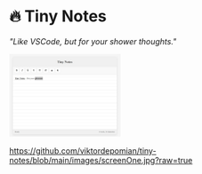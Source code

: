 # 🔥 Tiny Notes  
*"Like VSCode, but for your shower thoughts."*  

<img src="images/screenOne.jpg" alt="Site in Light Mode" width="200">





https://github.com/viktordepomian/tiny-notes/blob/main/images/screenOne.jpg?raw=true
